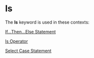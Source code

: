 
# Is <keyword>

The  **Is** keyword is used in these contexts:

 [If...Then...Else Statement](53514f63-ec20-27bf-2b61-5706540a4999.md)

 [Is Operator](c84836c1-7b21-a659-9d34-3bef8784c5a3.md)

 [Select Case Statement](8e885f14-c722-5217-705e-474516fa416b.md)
